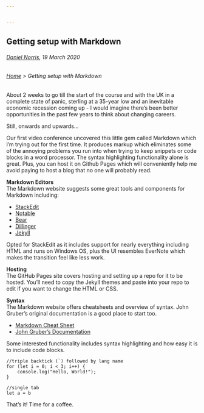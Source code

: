 ```yaml
---


---
```


<h2 id="getting-setup-with-markdown">Getting setup with Markdown</h2>
<h6 id="daniel-norris-19-march-2020"><a href="https://github.com/daniel-norris">Daniel Norris</a>, 19 March 2020</h6>
<h6 id="home--getting-setup-with-markdown"><a href="index.html">Home</a> &gt; Getting setup with Markdown</h6>
<p>About 2 weeks to go till the start of the course and with the UK in a complete state of panic, sterling at a 35-year low and an inevitable economic recession coming up - I would imagine there’s been better opportunities in the past few years to think about changing careers.</p>
<p>Still, onwards and upwards…</p>
<p>Our first video conference uncovered this little gem called Markdown which I’m trying out for the first time. It produces markup which eliminates some of the annoying problems you run into when trying to keep snippets or code blocks in a word processor. The syntax highlighting functionality alone is great. Plus, you can host it on Github Pages which will conveniently help me avoid paying to host a blog that no one will probably read.</p>
<p><strong>Markdown Editors</strong><br>
The Markdown website suggests some great tools and components for Markdown including:</p>
<ul>
<li><a href="https://www.markdownguide.org/tools/stackedit/">StackEdit</a></li>
<li><a href="https://www.markdownguide.org/tools/notable/">Notable</a></li>
<li><a href="https://www.markdownguide.org/tools/bear/">Bear</a></li>
<li><a href="https://www.markdownguide.org/tools/dillinger/">Dillinger</a></li>
<li><a href="https://www.markdownguide.org/tools/jekyll/">Jekyll</a></li>
</ul>
<p>Opted for StackEdit as it includes support for nearly everything including HTML and runs on Windows OS, plus the UI resembles EverNote which makes the transition feel like less work.</p>
<p><strong>Hosting</strong><br>
The GitHub Pages site covers hosting and setting up a repo for it to be hosted. You’ll need to copy the Jekyll themes and paste into your repo to edit if you want to change the HTML or CSS.</p>
<p><strong>Syntax</strong><br>
The Markdown website offers cheatsheets and overview of syntax. John Gruber’s original documentation is a good place to start too.</p>
<ul>
<li><a href="https://www.markdownguide.org/cheat-sheet/">Markdown Cheat Sheet</a></li>
<li><a href="https://daringfireball.net/projects/markdown/">John Gruber’s Documentation</a></li>
</ul>
<p>Some interested functionality includes syntax highlighting and how easy it is to include code blocks.</p>
<pre class=" language-javascript"><code class="prism  language-javascript"><span class="token comment">//triple backtick (`) followed by lang name</span>
<span class="token keyword">for</span> <span class="token punctuation">(</span><span class="token keyword">let</span> i <span class="token operator">=</span> <span class="token number">0</span><span class="token punctuation">;</span> i <span class="token operator">&lt;</span> <span class="token number">3</span><span class="token punctuation">;</span> i<span class="token operator">++</span><span class="token punctuation">)</span> <span class="token punctuation">{</span>
	console<span class="token punctuation">.</span><span class="token function">log</span><span class="token punctuation">(</span><span class="token string">"Hello, World!"</span><span class="token punctuation">)</span><span class="token punctuation">;</span> 
<span class="token punctuation">}</span>
</code></pre>
<pre><code>//single tab 
let a = b 
</code></pre>
<p>That’s it! Time for a coffee.</p>

